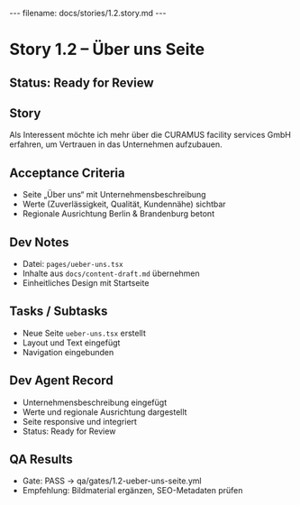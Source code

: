 --- filename: docs/stories/1.2.story.md ---

# Story 1.2 – Über uns Seite

## Status: Ready for Review

## Story

Als Interessent möchte ich mehr über die CURAMUS facility services GmbH erfahren,
um Vertrauen in das Unternehmen aufzubauen.

## Acceptance Criteria

* Seite „Über uns“ mit Unternehmensbeschreibung
* Werte (Zuverlässigkeit, Qualität, Kundennähe) sichtbar
* Regionale Ausrichtung Berlin & Brandenburg betont

## Dev Notes

* Datei: `pages/ueber-uns.tsx`
* Inhalte aus `docs/content-draft.md` übernehmen
* Einheitliches Design mit Startseite

## Tasks / Subtasks

* Neue Seite `ueber-uns.tsx` erstellt
* Layout und Text eingefügt
* Navigation eingebunden

## Dev Agent Record

* Unternehmensbeschreibung eingefügt
* Werte und regionale Ausrichtung dargestellt
* Seite responsive und integriert
* Status: Ready for Review

## QA Results

* Gate: PASS → qa/gates/1.2-ueber-uns-seite.yml
* Empfehlung: Bildmaterial ergänzen, SEO-Metadaten prüfen

